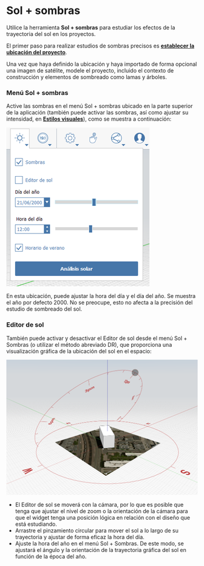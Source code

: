 # Sol + sombras

Utilice la herramienta **Sol + sombras** para estudiar los efectos de la trayectoria del sol en los proyectos.

El primer paso para realizar estudios de sombras precisos es [**establecer la ubicación del proyecto**](setting-location.md).

Una vez que haya definido la ubicación y haya importado de forma opcional una imagen de satélite, modele el proyecto, incluido el contexto de construcción y elementos de sombreado como lamas y árboles.

### Menú Sol + sombras

Active las sombras en el menú Sol + sombras ubicado en la parte superior de la aplicación \(también puede activar las sombras, así como ajustar su intensidad, en [**Estilos visuales**](../formit-introduction/tool-bars.md)\), como se muestra a continuación:

![](../.gitbook/assets/sun-+-shadows.PNG)

En esta ubicación, puede ajustar la hora del día y el día del año. Se muestra el año por defecto 2000. No se preocupe, esto no afecta a la precisión del estudio de sombreado del sol.

### Editor de sol

También puede activar y desactivar el Editor de sol desde el menú Sol + Sombras \(o utilizar el método abreviado DR\), que proporciona una visualización gráfica de la ubicación del sol en el espacio:

![](../.gitbook/assets/sun-editor.PNG)

* El Editor de sol se moverá con la cámara, por lo que es posible que tenga que ajustar el nivel de zoom o la orientación de la cámara para que el widget tenga una posición lógica en relación con el diseño que está estudiando.
* Arrastre el pinzamiento circular para mover el sol a lo largo de su trayectoria y ajustar de forma eficaz la hora del día.
* Ajuste la hora del año en el menú Sol + Sombras. De este modo, se ajustará el ángulo y la orientación de la trayectoria gráfica del sol en función de la época del año.



